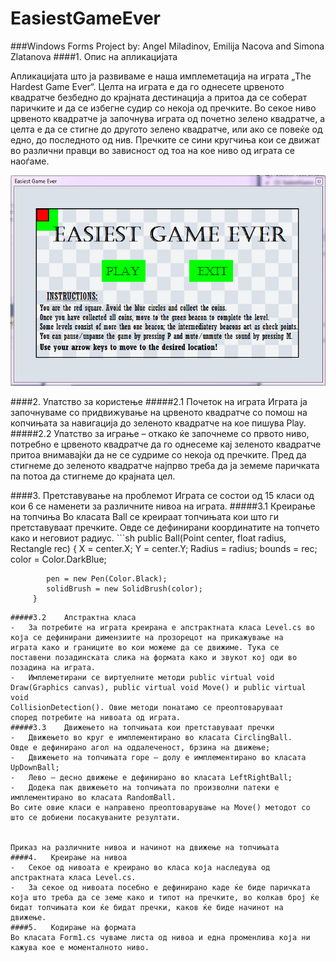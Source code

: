 # EasiestGameEver

###Windows Forms Project by: Angel Miladinov, Emilija Nacova and Simona Zlatanova
####1.	Опис на апликацијата

Апликацијата што ја развиваме е наша имплеметација на играта „The 
Hardest Game Ever“. Целта на играта е да го однесете црвеното квадратче 
безбедно до крајната дестинација а притоа да се соберат паричките и да се 
избегне судир со некоја од пречките. Во секое ниво црвеното квадратче ја 
започнува играта од почетно зелено квадратче, а целта е да се стигне до 
другото зелено квадратче, или ако се повеќе од едно, до последното од нив. 
Пречките се сини кругчиња кои се движат во различни правци во зависност 
од тоа на кое ниво од играта се наоѓаме.

<p align = "middle">
 <img src = "https://github.com/angel-4o/EasiestGameEver/blob/master/Screenshots/Home%20Page.PNG?raw=true" alt = "Playing Mode" />
</p>
 
####2.	Упатство за користење
#####2.1	Почеток на играта
Играта ја започнуваме со придвижување на црвеното квадратче со 
помош на копчињата за навигација до зеленото квадратче на кое 
пишува Play. 
#####2.2	Упатство за играње – откако ќе започнеме со првото ниво, потребно е 
црвеното квадратче да го однесеме кај зеленото квадратче притоа 
внимавајќи да не се судриме со некоја од пречките. Пред да стигнеме до 
зеленото квадратче најпрво треба да ја земеме паричката па потоа да 
стигнеме до крајната цел.
 
####3.	Претставување на проблемот
Играта се состои од 15 класи од кои 6 се наменети за различните нивоа на 
играта. 
#####3.1	Креирање на топчиња 
Во класата Ball се креираат топчињата кои што ги претставуваат 
пречките. Овде се дефинирани координатите на топчето како и неговиот 
радиус.
       ```sh 
        public Ball(Point center, float radius, Rectangle rec)
        {
            X = center.X;
            Y = center.Y;
            Radius = radius;
            bounds = rec;
            color = Color.DarkBlue;

            pen = new Pen(Color.Black);
            solidBrush = new SolidBrush(color);
         }
```
#####3.2	Апстрактна класа
-	За потребите на играта креирана е апстрактната класа Level.cs во 
која се дефинирани димензиите на прозорецот на прикажување на 
играта како и границите во кои можеме да се движиме. Тука се 
поставени позадинската слика на формата како и звукот кој оди во 
позадина на играта.
-	Имплеметирани се виртуелните методи public virtual void 
Draw(Graphics canvas), public virtual void Move() и public virtual void 
CollisionDetection(). Овие методи понатамо се преоптоваруваат 
според потребите на нивоата од играта.
#####3.3	Движењето на топчињата кои претставуваат пречки
-	Движењето во круг е имплементирано во класата CirclingBall. 
Овде е дефинирано агол на оддалеченост, брзина на движење;
-	Движењето на топчињата горе – долу е имплементирано во класата 
UpDownBall;
-	Лево – десно движење е дефинирано во класата LeftRightBall;
-	Додека пак движењето на топчињата по произволни патеки е 
имплементирано во класата RandomBall. 
Во сите овие класи е направено преоптоварување на Move() методот со 
што се добиени посакуваните резултати. 
  
 
Приказ на различните нивоа и начинот на движење на топчињата
####4.	 Креирање на нивоа
-	Секое од нивоата е креирано во класа која наследува од 
апстрактната класа Level.cs.
-	За секое од нивоата посебно е дефинирано каде ќе биде паричката 
која што треба да се земе како и типот на пречките, во колкав број ќе 
бидат топчињата кои ќе бидат пречки, каков ќе биде начинот на 
движење. 
####5.	 Кодирање на формата
Во класата Form1.cs чуваме листа од нивоа и една променлива која ни 
кажува кое е моменталното ниво.
